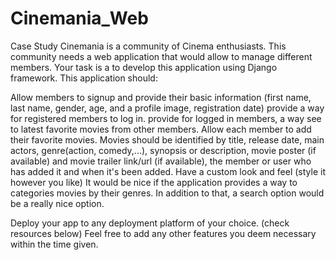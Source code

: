 # Cinemania_Web

Case Study
Cinemania is a community of Cinema enthusiasts. This community needs a web application that would allow to manage different members. Your task is a to develop this application using Django framework. This application should:

Allow members to signup and provide their basic information (first name, last name, gender, age, and a profile image, registration date)
provide a way for registered members to log in.
provide for logged in members, a way see to latest favorite movies from other members.
Allow each member to add their favorite movies. Movies should be identified by title, release date, main actors, genre(action, comedy,...), synopsis or description, movie poster (if available) and movie trailer link/url (if available), the member or user who has added it and when it's been added.
Have a custom look and feel (style it however you like)
It would be nice if the application provides a way to categories movies by their genres. In addition to that, a search option would be a really nice option.

Deploy your app to any deployment platform of your choice. (check resources below) Feel free to add any other features you deem necessary within the time given.

